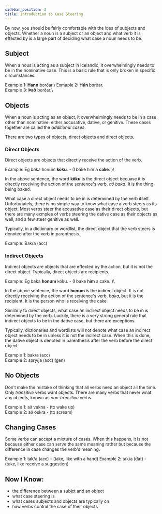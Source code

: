 ```yaml
---
sidebar_position: 3
title: Introduction to Case Steering
---
```


By now, you should be fairly comfortable with the idea of subjects and objects. Whether a noun is a subject or an object and what verb it is effected by is a large part of deciding what case a noun needs to be.

## Subject 
When a nous is acting as a subject in Icelandic, it overwhelmingly needs to be in the nominative case. This is a basic rule that is only broken in specific circumstances. 

Example 1: **Hann** borðar.\ 
Exmaple 2: **Hún** borðar.\
Example 3: **Það** borðar.\

## Objects 
When a noun is acting as an object, it overwhelmingly needs to be in a case other than nominative: either accusative, dative, or genitive. These cases together are called the *additional cases*. 

There are two types of objects, direct objects and direct objects. 

### Direct Objects
Direct objects are objects that directly receive the action of the verb. 

Example: Ég baka honum **köku**. - (I bake him a **cake**. )\

In the above sentence, the word **köku** is the direct object becuase it is directly receiving the action of the sentence's verb, *að baka*. It is the thing being baked.

What case a direct object needs to be in is determined by the verb itself. Unfortunately, there is no simple way to know what case a verb steers as its object. Most verbs steer the accusative case as their direct objects, but there are many exmples of verbs steering the dative case as their objects as well, and a few steer genitive as well. 

Typically, in a dictionary or wordlist, the direct object that the verb steers is denoted after the verb in parenthesis. 

Example: Bak/a (acc)

### Indirect Objects
Indirect objects are objects that are effected by the action, but it is not the direct object. Typically, direct objects are recipients. 

Example: Ég baka **honum** köku. - (I bake **him** a cake. )\

In the above sentence, the word **honum** is the indirect object. It is not directly receiving the action of the sentence's verb, *baka*, but it is the recipient. It is the person who is receiving the cake.

Similarly to direct objects, what case an indirect object needs to be in is determined by the verb. Luckily, there is a very strong general rule that indirect objects to be in the dative case, but there are exceptions. 

Typically, dictionaries and wordlists will not denote what case an indirect object needs to be in unless it is not the indirect case. When this is done, the dative object is denoted in parenthesis after the verb before the direct object.

Example 1: bak/a (acc)\
Example 2: spry/ja (acc) (gen)

## No Objects
Don't make the mistake of thinking that all verbs need an object all the time. Only *transitive* verbs want objects. There are many verbs that never wnat any objects, known as *non-transitive* verbs. 

Example 1: að vakna - (to wake up)\
Example 2: að öskra - (to scream)


## Changing Cases
Some verbs can accept a mixture of cases. When this happens, it is not because either case can serve the same meaning rather but because the difference in case changes the verb's meaning. 

Example 1: tak/a (acc) - (take, like with a hand)
Example 2: tak/a (dat) - (take, like receive a suggestion)

## Now I Know:
- the difference between a subjct and an object
- what case steering is
- what cases subjects and objects are typically on
- how verbs control the case of their objects
